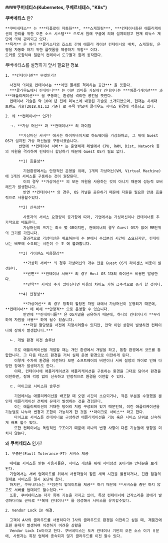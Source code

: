**####쿠버네티스(Kubernetes, 쿠베르네테스, "K8s")**

  **쿠버네티스** 란?

    **쿠버네테스** 는 ***디플로이 자동화***, ***스케일링***, ***컨테이너화된 애플리케이션의 관리를 위한 오픈 소스 시스템*** 으로서 원래 구글에 의해 설계되었고 현재 리눅스 재단에 의해 관리되고 있다.
    **목적** 은 여러 **클러스터의 호스트 간에 애플리 케이션 컨테이너의 배치, 스케일링, 운영을 자동화 하기 위한 플랫폼을 제공하기 위함** 이다.
    도커를 포함하여 일련의 컨테이너 도구들과 함께 동작한다.

  쿠버네티스를 설명하기 앞서 필요한 정보

    1. **컨테이너란** 무엇인가?

      사전적 의미로 컨테이너는 ***어떤 물체를 격리하는 공간*** 을 뜻한다.
      ***클라우드에서 컨테이너*** 는 어떤 의미를 가질까? 컨테이너는 ***애플리케이션*** 과 ***애플리케이션*** 을 구동하는 환경을 격리한 공간을 뜻한다.
      컨테이너 기술은 약 10여 년 전에 리눅스에 내장된 기술로 소개되었으며, 현재는 차세대 트렌드 기술(2018.01.12 기준) 로 주목 받으며 클라우드 서비스 환경에 적용되고 있다.

    2. 왜 **컨테이너** 인가?

      ㄱ. **가상 머신** 과 **컨테이너** 의 차이점

          **가상머신 서버** 에서는 하이퍼바이저로 하드웨어를 가상화하고, 그 위에 Guest OS가 설치된 가상 머신들을 구동시켰습니다.
          반면에 **컨테이너 서버** 는 운영체제 레벨에서 CPU, RAM, Dist, Network 등의 자원을 격리하여 컨테이너 할당하기 때문에 Guest OS가 필요 없다.

          **1) 효율성**

            기업환경에서는 안정적인 운영을 위해, 1개의 가상머신(VM, Virtual Machine)에 1개의 서비스를 구동하는 것이 권장된다.
            이의 경우 **가상머신** 의 모든 자원을 사용하는 것이 아니기 때문에 성능적 오버헤드가 발생합니다.
            반면 **컨테이너** 의 경우, OS 커널을 공유하기 때문에 자원을 필요한 만큼 효율적으로 사용할수있다.

          **2) 신속성**

            사용자의 서비스 요청량이 증가함에 따라, 기업에서는 가성머신이나 컨테이너를 추가적으로 배포한다.
            가상머신의 크기는 최소 몇 GB이지만, 컨테이너의 경우 Guest OS가 없어 MB단위의 크기를 가집니다.
            결과적으로 가상머신은 배포하는데 수 분에서 수십분의 시간이 소요되지만, 컨테이너는 배포에 소요되는 시간이 수 초 에 불과합니다.

          **3) 라이센스 비용절감**

            **가상화 서버** 의 경우 가상머신의 개수 만큼 Guest OS의 라이센스 비용이 발생한다.
            **반면** **컨테이너 서버** 의 경우 Host OS 1대의 라이센스 비용만 발생한다.
            **만약** 서버의 수가 많아진다면 비용의 차이도 기하 급수적으로 증가 할 것이다.

          **4) 안정성**

            **가상머신** 의 경우 정확히 할당된 자원 내에서 가상머신이 운영되기 때문에, **컨테이너** 에 비해 **안정적** 으로 운영할 수 있습니다.
            반면에 **컨테이너들** 은 OS커널을 공유하기 때문에, 하나의 컨테이너가 **무리하게 자원을 사용** 하게 될수 있습니다.
            ***자원 할당량을 사전에 지정시켜줄수 있지만, 만약 이런 상황이 발생하면 컨테이너에 장애가 발생합니다.***

      ㄴ. 개발 환경 이전 솔루션

        주로 애플리케이션을 개발할 때는 개인 환경에서 개발을 하고, 통합 환경에서 코드를 통합합니다. 그 다음 테스트 환경을 거쳐 실제 운영 환경으로 이전하게 된다.
        이렇게 수차례 환경을 이전하다 보면 소프트웨어의 버전이나 서버 설정의 차이로 인해 다양한 장애가 발생하기도 한다.
        이때, 컨테이너에 애플리케이션과 애플리케이션을 구동하는 환경을 그대로 담아서 환경을 이전하면, 장애 걱정 없이 신속하고 안정적으로 환경을 이전할 수 있다.

      ㄷ. 마이크로 서비스화 솔루션

        기업에서는 애플리케이션을 배포할 때 오랜 시간이 소요되거나, 작은 부분을 수정했을 뿐인데 애플리케이션 전체에 문제가 발생하는 것을 경험한다.
        이는 애플리케이션이 거대한 덩어리 처럼 구성되어 있기 때문인데, 이런 애플리케이션을 기능별로 나누어 변경과 조합이 가능하게 한 것을 **마이크로 서비스** 라고 한다.
        마이크로 서비스를 컨테이너로 구성하면 애플리케이션을 기능 혹은 서비스 단위로 신속하게 배포 할수 있다.
        또한 컨테이너는 독립적인 구조이기 때문에 하나의 변경 사항이 다른 기능들에 영향을 미치지 않는다.

  왜 **쿠버네티스** 인가?

    1. 무중단(Fault Tolerance-FT) 서비스 제공

      때때로 서비스를 받는 사용자들은, 서비스 개선을 위해 서버점검 중이라는 안내문을 보게 된다.
      기업에서는 서버 업데이트를 위해서 사용자들이 잠든 새벽 시간을 활용하거나, 긴급 점검의 형태로 서비스를 일시 중단해 왔다.
      하지만, 쿠버네티스는 **점진적 업데이트를 제공** 하기 때문에 **서비스를 중단 하지 않고도 서버를 업데이트 할수있다.**
      또한, 쿠버네티스는 자가 회복 기능을 가지고 있어, 특정 컨테이너에 갑작스러운 장애가 발생하더라도 곧바로 **복제 컨테이너** 를 생성해서 서비스를 유지할수있다.

    2. Vendor Lock In 해결.

      고객이 A사의 클라우드를 사용하다가 I사의 클라우드로 환경을 이전하고 싶을 때, 제품간에 호환 문제가 발생하여 이전하기 어려운 상황을
      Vendor Lock In이라고 한다. 쿠버네티스는 도커 컨테이너 기반의 오픈 소스 이기 ㅐ문에, 사용자는 특정 업체에 종속되지 않기 클라우드를 이전 할수 있다.
